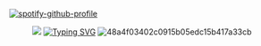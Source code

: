 [![spotify-github-profile](https://spotify-github-profile.kittinanx.com/api/view?uid=rcz1t3kpewneahhisy6hhxu1j&cover_image=true&theme=novatorem&show_offline=false&background_color=000000&interchange=false&bar_color=ffffff&bar_color_cover=false)](https://github.com/kittinan/spotify-github-profile)



⠀⠀⠀⠀![](https://komarev.com/ghpvc/?username=autopsycutie&color=cbbda3)
[![Typing SVG](https://readme-typing-svg.demolab.com?font=Source+Code+Pro&pause=e9dae1&color=e9dae1&center=true&width=900&lines=jeff+the+killer+n1+fan)](https://git.io/typing-svg)
![48a4f03402c0915b05edc15b417a33cb](https://github.com/user-attachments/assets/a45a5dd9-e194-47d2-beb5-c0cab3f23223)

